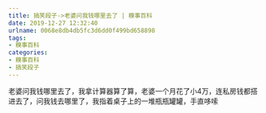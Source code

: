 ```yaml
---
title: 搞笑段子->老婆问我钱哪里去了 | 糗事百科
date: 2019-12-27 12:32:40
urlname: 0068e8db4db5fc3d6dd0f499bd658898
tags: 
- 糗事百科
categories:
- 糗事百科
- 搞笑段子
---
```

老婆问我钱哪里去了，我拿计算器算了算，老婆一个月花了小4万，连私房钱都搭进去了，问我钱去哪里了，我指着桌子上的一堆瓶瓶罐罐，手直哆嗦


